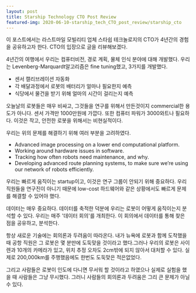 ```yaml
---
layout: post
title: Starship Technology CTO Post Review
featured-img: 2020-06-10-starship_tech_CTO_post_review/starship_cto
---
```


이 포스트에서는 라스트마일 모빌리티 업체 스타쉽 테크놀로지의 CTO가 4년간의 경험을 공유하고자 한다. CTO의 입장으로 글을 리뷰해보겠다.

4년간의 여행에서 우리는 컴퓨터비전, 경로 계획, 물체 인식 분야에 대해 개발했다.
우리는 Levenberg-Marquardt알고리즘은 fine tuning했고, 3가지를 개발했다.
- 센서 캘리브레이션 자동화
- 각 배달과정에서 로봇의 배터리가 얼마나 필요한지 예측
- 식당에서 물건을 받기 위해 얼마의 시간이 걸리는지 예측

오늘날의 로봇들은 매우 비싸고, 그것들을 연구를 위해서 만든것이지 commercial한 용도가 아니다. 센서 가격만 1000만원에 가깝다.
또한 컴퓨터 파워가 3000와트나 필요하다. 이것은 작고, 안전한 로봇을 위해서는 비현실적이다.

우리는 위의 문제를 해결하기 위해 여러 부분을 고려하였다.
- Advanced image processing on a lower end computational platform.
- Working around hardware issues in software.
- Tracking how often robots need maintenance, and why.
- Developing advanced route planning systems, to make sure we’re using our network of robots efficiently.

우리는 빠르게 움직이는 startup이고, 이것은 연구 그룹이 안되기 위해 중요하다. 우리 직원들을 연구진이 아니기 때문에 low-cost 하드웨어와 같은 상황에서도 빠르게 문제를 해결할 수 있어야 했다.

데이터는 매우 중요하다. 데이터를 축적한 덕분에 우리는 로봇이 어떻게 움직이는지 분석할 수 있다. 우리는 매주 '데이터 회의'를 개최한다.
이 회의에서 데이터를 통해 찾은 점을 공유하고, 분석한다.

항상 새로운 기술에는 회의론과 두려움이 따라온다. 내가 뉴욕에 로봇과 함께 도착했을 때 공항 직원은 그 로봇은 몇 분만에 도둑맞을 것이라고 했다.그러나 우리의 로봇은 사이렌과 10개의 카메라가 있고, 위치 추정 오차도 2cm밖에 되지 않아서 대처할 수 있다. 실제로 200,000km를 주행했음에도 한번도 도둑맞은 적은없었다.

그리고 사람들은 로봇이 인도에 다니면 무서워 할 것이라고 하였으나 실제로 실험을 했을 때 사람들은 그냥 무시했다. 그러니 사람들의 회의론과 두려움은 그리 큰 문제가 아닐 수 있다.
